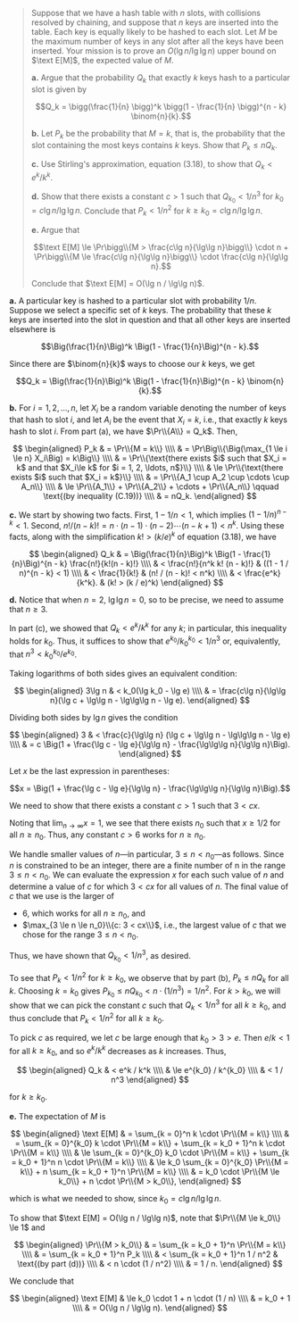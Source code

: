 > Suppose that we have a hash table with $n$ slots, with collisions resolved by chaining, and suppose that $n$ keys are inserted into the table. Each key is equally likely to be hashed to each slot. Let $M$ be the maximum number of keys in any slot after all the keys have been inserted. Your mission is to prove an $O(\lg n / \lg\lg n)$ upper bound on $\text E[M]$, the expected value of $M$.
>
> **a.** Argue that the probability $Q_k$ that exactly $k$ keys hash to a particular slot is given by
>
> $$Q_k = \bigg(\frac{1}{n} \bigg)^k \bigg(1 - \frac{1}{n} \bigg)^{n - k} \binom{n}{k}.$$
>
> **b.** Let $P_k$ be the probability that $M = k$, that is, the probability that the slot containing the most keys contains $k$ keys. Show that $P_k \le n Q_k$.
>
> **c.** Use Stirling's approximation, equation $\text{(3.18)}$, to show that $Q_k < e^k / k^k$.
>
> **d.** Show that there exists a constant $c > 1$ such that $Q_{k_0} < 1 / n^3$ for $k_0 = c\lg n / \lg\lg n$. Conclude that $P_k < 1 / n^2$ for $k \ge k_0 = c\lg n / \lg\lg n$.
>
> **e.** Argue that
>
> $$\text E[M] \le \Pr\bigg\\{M > \frac{c\lg n}{\lg\lg n}\bigg\\} \cdot n + \Pr\bigg\\{M \le \frac{c\lg n}{\lg\lg n}\bigg\\} \cdot \frac{c\lg n}{\lg\lg n}.$$
>
> Conclude that $\text E[M] = O(\lg n / \lg\lg n)$.

**a.** A particular key is hashed to a particular slot with probability $1 / n$. Suppose we select a specific set of $k$ keys. The probability that these $k$ keys are inserted into the slot in question and that all other keys are inserted elsewhere is

$$\Big(\frac{1}{n}\Big)^k \Big(1 - \frac{1}{n}\Big)^{n - k}.$$

Since there are $\binom{n}{k}$ ways to choose our $k$ keys, we get

$$Q_k = \Big(\frac{1}{n}\Big)^k \Big(1 - \frac{1}{n}\Big)^{n - k} \binom{n}{k}.$$

**b.** For $i = 1, 2, \ldots, n$, let $X_i$ be a random variable denoting the number of keys that hash to slot $i$, and let $A_i$ be the event that $X_i = k$, i.e., that exactly $k$ keys hash to slot $i$. From part (a), we have $\Pr\\{A\\} = Q_k$. Then,

$$
\begin{aligned}
P_k & =   \Pr\\{M = k\\} \\\\
    & =   \Pr\Big\\{\Big(\max_{1 \le i \le n} X_i\Big) = k\Big\\} \\\\
    & =   \Pr\\{\text{there exists $i$ such that $X_i = k$ and that $X_i\le k$ for $i = 1, 2, \ldots, n$}\\} \\\\
    & \le \Pr\\{\text{there exists $i$ such that $X_i = k$}\\} \\\\
    & =   \Pr\\{A_1 \cup A_2 \cup \cdots \cup A_n\\} \\\\
    & \le \Pr\\{A_1\\} + \Pr\\{A_2\\} + \cdots + \Pr\\{A_n\\} \qquad \text{(by inequality (C.19))} \\\\
    & =   nQ_k.
\end{aligned}
$$

**c.** We start by showing two facts. First, $1 - 1 / n < 1$, which implies $(1 - 1 / n)^{n - k} < 1$. Second, $n! / (n - k)! = n \cdot (n - 1) \cdot (n - 2) \cdots (n - k + 1) < n^k$. Using these facts, along with the simplification $k! > (k / e)^k$ of equation $\text{(3.18)}$, we have

$$
\begin{aligned}
Q_k & = \Big(\frac{1}{n}\Big)^k \Big(1 - \frac{1}{n}\Big)^{n - k} \frac{n!}{k!(n - k)!} \\\\
    & < \frac{n!}{n^k k! (n - k)!} & ((1 - 1 / n)^{n - k} < 1) \\\\
    & < \frac{1}{k!}               & (n! / (n - k)! < n^k) \\\\
    & < \frac{e^k}{k^k}.           & (k! > (k / e)^k)
\end{aligned}
$$

**d.** Notice that when $n = 2$, $\lg\lg n = 0$, so to be precise, we need to assume that $n \ge 3$.

In part \(c\), we showed that $Q_k < e^k / k^k$ for any $k$; in particular, this inequality holds for $k_0$. Thus, it suffices to show that $e^{k_0} / k_0^{k_0} < 1 / n^3$ or, equivalently, that $n^3 < k_0^{k_0} / e^{k_0}$.

Taking logarithms of both sides gives an equivalent condition:

$$
\begin{aligned}
3\lg n & < k_0(\lg k_0 - \lg e) \\\\
       & = \frac{c\lg n}{\lg\lg n}(\lg c + \lg\lg n - \lg\lg\lg n - \lg e).
\end{aligned}
$$

Dividing both sides by $\lg n$ gives the condition

$$
\begin{aligned}
3 & < \frac{c}{\lg\lg n} (\lg c + \lg\lg n - \lg\lg\lg n - \lg e) \\\\
  & = c \Big(1 + \frac{\lg c - \lg e}{\lg\lg n} - \frac{\lg\lg\lg n}{\lg\lg n}\Big).
\end{aligned}
$$

Let $x$ be the last expression in parentheses:

$$x = \Big(1 + \frac{\lg c - \lg e}{\lg\lg n} - \frac{\lg\lg\lg n}{\lg\lg n}\Big).$$

We need to show that there exists a constant $c > 1$ such that $3 < cx$.

Noting that $\lim_{n \to \infty} x = 1$, we see that there exists $n_0$ such that $x \ge 1 / 2$ for all $n \ge n_0$. Thus, any constant $c > 6$ works for $n \ge n_0$.

We handle smaller values of $n$—in particular, $3 \le n < n_0$—as follows. Since $n$ is constrained to be an integer, there are a finite number of n in the range $3 \le n < n_0$. We can evaluate the expression $x$ for each such value of $n$ and determine a value of $c$ for which $3 < cx$ for all values of $n$. The final value of $c$ that we use is the larger of

- $6$, which works for all $n \ge n_0$, and
- $\max_{3 \le n \le n_0}\\{c: 3 < cx\\}$, i.e., the largest value of $c$ that we chose for the range $3 \le n < n_0$.

Thus, we have shown that $Q_{k_0} < 1 / n^3$, as desired.

To see that $P_k < 1 / n^2$ for $k \ge k_0$, we observe that by part (b), $P_k \le nQ_k$ for all $k$. Choosing $k = k_0$ gives $P_{k_0} \le nQ_{k_0} < n \cdot (1 / n^3) = 1 / n^2$. For $k > k_0$, we will show that we can pick the constant $c$ such that $Q_k < 1 / n^3$ for all $k \ge k_0$, and thus conclude that $P_k < 1 / n^2$ for all $k \ge k_0$.

To pick $c$ as required, we let $c$ be large enough that $k_0 > 3 > e$. Then $e / k < 1$ for all $k \ge k_0$, and so $e^k / k^k$ decreases as $k$ increases. Thus,

$$
\begin{aligned}
Q_k & <   e^k / k^k \\\\
    & \le e^{k_0} / k^{k_0} \\\\
    & <   1 / n^3
\end{aligned}
$$

for $k \ge k_0$.

**e.** The expectation of $M$ is

$$
\begin{aligned}
\text E[M] & =   \sum_{k = 0}^n k \cdot \Pr\\{M = k\\} \\\\
           & =   \sum_{k = 0}^{k_0} k \cdot \Pr\\{M = k\\} + \sum_{k = k_0 + 1}^n k \cdot \Pr\\{M = k\\} \\\\
           & \le \sum_{k = 0}^{k_0} k_0 \cdot \Pr\\{M = k\\} + \sum_{k = k_0 + 1}^n n \cdot \Pr\\{M = k\\} \\\\
           & \le k_0 \sum_{k = 0}^{k_0} \Pr\\{M = k\\} + n \sum_{k = k_0 + 1}^n \Pr\\{M = k\\} \\\\
           & =   k_0 \cdot \Pr\\{M \le k_0\\} + n \cdot \Pr\\{M > k_0\\},
\end{aligned}
$$

which is what we needed to show, since $k_0 = c \lg n / \lg\lg n$.

To show that $\text E[M] = O(\lg n / \lg\lg n)$, note that $\Pr\\{M \le k_0\\} \le 1$ and

$$
\begin{aligned}
\Pr\\{M > k_0\\} & = \sum_{k = k_0 + 1}^n \Pr\\{M = k\\} \\\\
               & = \sum_{k = k_0 + 1}^n P_k \\\\
               & < \sum_{k = k_0 + 1}^n 1 / n^2 & \text{(by part (d))} \\\\
               & < n \cdot (1 / n^2) \\\\
               & = 1 / n.
\end{aligned}
$$

We conclude that

$$
\begin{aligned}
\text E[M] & \le k_0 \cdot 1 + n \cdot (1 / n) \\\\
           & =   k_0 + 1 \\\\
           & =   O(\lg n / \lg\lg n).
\end{aligned}
$$
